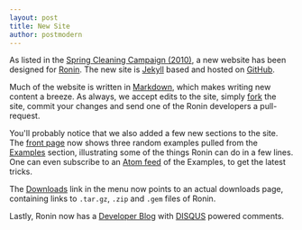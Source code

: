 ```yaml
---
layout: post
title: New Site
author: postmodern
---
```


As listed in the [Spring Cleaning Campaign (2010)][1], a new website has been
designed for [Ronin](/). The new site is [Jekyll] based and hosted on
[GitHub].

Much of the website is written in [Markdown], which makes writing new content
a breeze. As always, we accept edits to the site, simply [fork] the site,
commit your changes and send one of the Ronin developers a pull-request.

You'll probably notice that we also added a few new sections to the site.
The [front page](/) now shows three random examples pulled from the [Examples]
section, illustrating some of the things Ronin can do in a few lines.
One can even subscribe to an [Atom feed] of the Examples, to get the latest
tricks.

The [Downloads] link in the menu now points to an actual downloads page,
containing links to `.tar.gz`, `.zip` and `.gem` files of Ronin.

Lastly, Ronin now has a [Developer Blog] with [DISQUS] powered comments.

[1]: /blog/2010/01/12/spring-cleaning.html

[Jekyll]: https://github.com/mojombo/jekyll#readme
[GitHub]: https://github.com/ronin-rb/ronin-rb.github.io#readme

[Markdown]: http://daringfireball.net/projects/markdown/
[fork]: https://github.com/ronin-rb/ronin-rb.github.io/fork
[Examples]: /examples/
[Atom feed]: /examples/atom.xml
[Downloads]: /downloads/
[Developer Blog]: /blog/
[DISQUS]: http://disqus.com/
